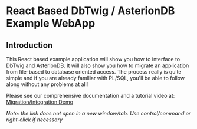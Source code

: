 # React Based DbTwig / AsterionDB Example WebApp #

## Introduction ##

This React based example application will show you how to interface to DbTwig and AsterionDB.  It will also show you how to migrate an application from file-based to database oriented access.  The process really is quite simple and if you are already famlliar with PL/SQL, you'll be able to follow along without any problems at all!

Please see our comprehensive documentation and a tutorial video at: [Migration/Integration Demo](https://asteriondb.com/react-integration-demo/)

*Note: the link does not open in a new window/tab.  Use control/command or right-click if necessary*
